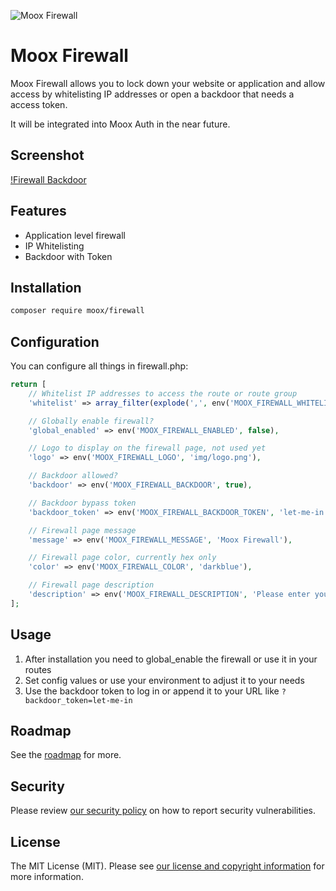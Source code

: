 ![Moox Firewall](https://github.com/mooxphp/moox/raw/main/art/banner/firewall.jpg)

# Moox Firewall

Moox Firewall allows you to lock down your website or application and allow access by whitelisting IP addresses or open a backdoor that needs a access token.

It will be integrated into Moox Auth in the near future.

## Screenshot

[!Firewall Backdoor](./screenshot/main.jpg)

## Features

<!--features-->

-   Application level firewall
-   IP Whitelisting
-   Backdoor with Token

<!--/features-->

## Installation

```bash
composer require moox/firewall
```

## Configuration

You can configure all things in firewall.php:

```php
return [
    // Whitelist IP addresses to access the route or route group
    'whitelist' => array_filter(explode(',', env('MOOX_FIREWALL_WHITELIST', ''))),

    // Globally enable firewall?
    'global_enabled' => env('MOOX_FIREWALL_ENABLED', false),

    // Logo to display on the firewall page, not used yet
    'logo' => env('MOOX_FIREWALL_LOGO', 'img/logo.png'),

    // Backdoor allowed?
    'backdoor' => env('MOOX_FIREWALL_BACKDOOR', true),

    // Backdoor bypass token
    'backdoor_token' => env('MOOX_FIREWALL_BACKDOOR_TOKEN', 'let-me-in'),

    // Firewall page message
    'message' => env('MOOX_FIREWALL_MESSAGE', 'Moox Firewall'),

    // Firewall page color, currently hex only
    'color' => env('MOOX_FIREWALL_COLOR', 'darkblue'),

    // Firewall page description
    'description' => env('MOOX_FIREWALL_DESCRIPTION', 'Please enter your access token to continue.'),
];
```

## Usage

1. After installation you need to global_enable the firewall or use it in your routes
2. Set config values or use your environment to adjust it to your needs
3. Use the backdoor token to log in or append it to your URL like `?backdoor_token=let-me-in`

## Roadmap

See the [roadmap](ROADMAP.md) for more.

## Security

Please review [our security policy](https://github.com/mooxphp/moox/security/policy) on how to report security vulnerabilities.

## License

The MIT License (MIT). Please see [our license and copyright information](https://github.com/mooxphp/moox/blob/main/LICENSE.md) for more information.
